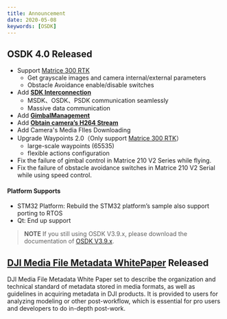 ```yaml
---
title: Announcement 
date: 2020-05-08
keywords: [OSDK]
---
```


## OSDK 4.0 Released
* Support [Matrice 300 RTK](https://www.dji.com/matrice-300)
   * Get grayscale images and camera internal/external parameters 
   * Obstacle Avoidance enable/disable switches
* Add <a href="../tutorial/SDK-mop.html"><b>SDK Interconnection</b></a>
   * MSDK、OSDK、PSDK communication seamlessly
   * Massive data communication
* Add <a href="../tutorial/gimbal-manager.html"><b> GimbalManagement</b></a>
* Add <a href="../tutorial/advanced-sensing.html"><b>Obtain camera’s H264 Stream</b></a>
* Add Camera's Media FIles Downloading
* Upgrade Waypoints 2.0（Only support [Matrice 300 RTK](https://www.dji.com/cn/matrice-300)） 
  * large-scale waypoints (65535)
  * flexible actions configuration
* Fix the failure of gimbal control in Matrice 210 V2 Series while flying.
* Fix the failure of obstacle avoidance switches in Matrice 210 V2 Serial while using speed control.

#### Platform Supports
* STM32 Platform: Rebuild the STM32 platform’s sample also support porting to RTOS
* Qt: End up support

> **NOTE** If you still using OSDK V3.9.x, please download the documentation of [OSDK V3.9.x](https://terra-1-g.djicdn.com/71a7d383e71a4fb8887a310eb746b47f/osdk/OSDK-3.9.0.zip).

## <a href="https://terra-1-g.djicdn.com/71a7d383e71a4fb8887a310eb746b47f/general/DJI_Media_File_Metadata_WhitePaper.zip">DJI Media File Metadata WhitePaper</a> Released
DJI Media File Metadata White Paper set to describe the organization and technical standard of metadata stored in media formats, as well as guidelines in acquiring metadata in DJI products. It is provided to users for analyzing modeling or other post-workflow, which is essential for pro users and developers to do in-depth post-work.